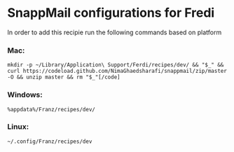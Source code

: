 # SnappMail configurations for Fredi
In order to add this recipie run the following commands based on platform

### Mac:
```
mkdir -p ~/Library/Application\ Support/Ferdi/recipes/dev/ && "$_" && curl https://codeload.github.com/NimaGhaedsharafi/snappmail/zip/master -O && unzip master && rm "$_"[/code]
```

### Windows: 
```%appdata%/Franz/recipes/dev/```

### Linux: 
```~/.config/Franz/recipes/dev```
